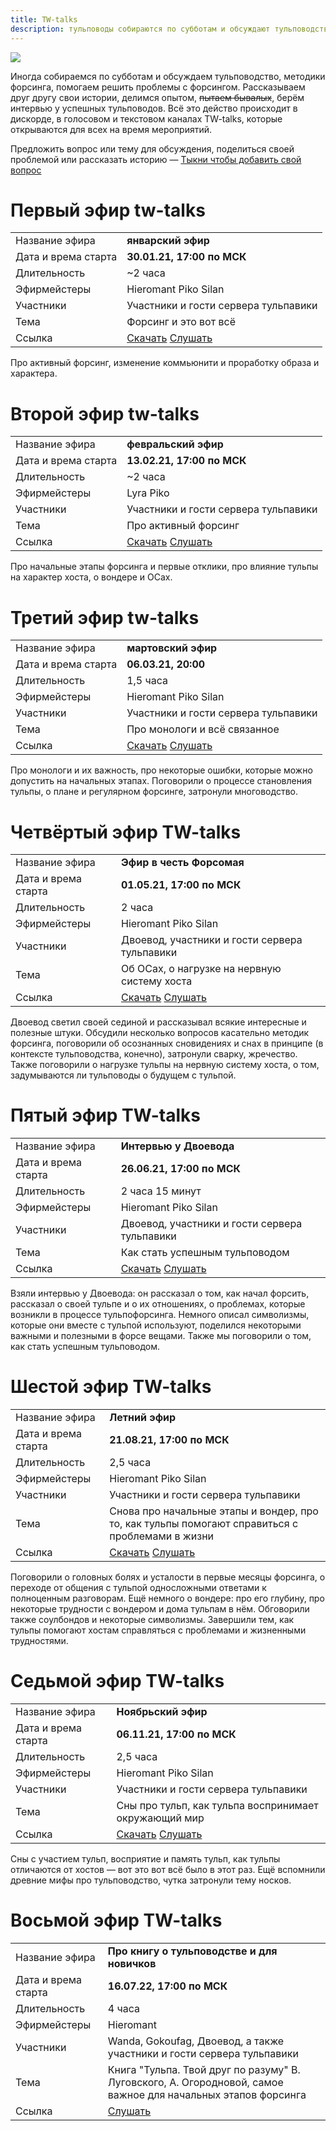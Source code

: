 ```yaml
---
title: TW-talks
description: тульповоды собираются по субботам и обсуждают тульповодство, методики форсинга, помогают решить проблемы с форсингом. Рассказываем истории, делимся опытом, пытаем бывалых, берём интервью у успешных тульповодов. Всё это действо происходит в дискорде, в голосовом и текстовом каналах TW-talks, которые открываются для всех на время мероприятий.
---
```

![](twtalks.png)

Иногда собираемся по субботам и обсуждаем тульповодство, методики форсинга, помогаем решить проблемы с форсингом. Рассказываем друг другу свои истории, делимся опытом, ~~пытаем бывалых~~, берём интервью у успешных тульповодов. Всё это действо происходит в дискорде, в голосовом и текстовом каналах TW-talks, которые открываются для всех на время мероприятий.

Предложить вопрос или тему для обсуждения, поделиться своей проблемой или рассказать историю — [Тыкни чтобы добавить свой вопрос](https://forms.gle/84Hd3t31TvwTv83V9)

#   Первый эфир tw-talks 
|||
|---|---|
| Название эфира | **январский эфир**  |
|Дата и врема старта | **30.01.21, 17:00 по МСК** |
|Длительность        | ~2 часа |
|Эфирмейстеры         | Hieromant Piko Silan |
|Участники                  | Участники и гости сервера тульпавики |
|Тема                | Форсинг и это вот всё |
|Ссылка              | [Скачать](https://disk.yandex.ru/d/dOujxUd9OjywbA) [Слушать](https://scaledteam.ru/tulpawiki-radio/2021_01_30%20Первый%20эфир%20tw-talks.webm) |

Про активный форсинг, изменение коммьюнити и проработку образа и характера.

#   Второй эфир tw-talks 

|||
|---|---|
| Название эфира | **февральский эфир**  |
|Дата и врема старта | **13.02.21, 17:00 по МСК** |
|Длительность        | ~2 часа |
|Эфирмейстеры         | Lyra Piko |
|Участники                  | Участники и гости сервера тульпавики |
|Тема                | Про активный форсинг |
|Ссылка              | [Скачать](https://disk.yandex.ru/d/xUtz8B17nncKxg) [Слушать](https://scaledteam.ru/tulpawiki-radio/2021_02_13%20Второй%20эфир%20tw-talks.webm) |

Про начальные этапы форсинга и первые отклики, про влияние тульпы на характер хоста, о вондере и ОСах.

#   Третий эфир tw-talks 

|||
|---|---|
| Название эфира | **мартовский эфир**  |
|Дата и врема старта | **06.03.21, 20:00** |
|Длительность        | 1,5 часа |
|Эфирмейстеры         | Hieromant Piko Silan|
|Участники                  | Участники и гости сервера тульпавики |
|Тема                | Про монологи и всё связанное |
|Ссылка              | [Скачать](https://disk.yandex.ru/d/m3vosqdj_0-M0A ) [Слушать](https://scaledteam.ru/tulpawiki-radio/2021_03_06%20Третий%20эфир%20tw-talks.webm) |

Про монологи и их важность, про некоторые ошибки, которые можно допустить на начальных этапах. Поговорили о процессе становления тульпы, о плане и регулярном форсинге, затронули многоводство.

#  Четвёртый эфир TW-talks

|||
|---|---|
| Название эфира | **Эфир в честь Форсомая**  |
|Дата и врема старта | **01.05.21, 17:00 по МСК** |
|Длительность        | 2 часа |
|Эфирмейстеры         | Hieromant Piko Silan |
|Участники                  |Двоевод, участники и гости сервера тульпавики |
|Тема                | Об ОСах, о нагрузке на нервную систему хоста |
|Ссылка              | [Скачать](https://disk.yandex.ru/d/ziDt6fb8nANAoQ) [Слушать](https://scaledteam.ru/tulpawiki-radio/2021_05_01%20Четвёртый%20эфир%20TW-talks.webm) |

Двоевод светил своей сединой и рассказывал всякие интересные и полезные штуки. Обсудили несколько вопросов касательно методик форсинга, поговорили об осознанных сновидениях и снах в принципе (в контексте тульповодства, конечно), затронули сварку, жречество. Также поговорили о нагрузке тульпы на нервную систему хоста, о том, задумываются ли тульповоды о будущем с тульпой.

#  Пятый эфир TW-talks

|||
|---|---|
| Название эфира | **Интервью у Двоевода**  |
|Дата и врема старта | **26.06.21, 17:00 по МСК** |
|Длительность        | 2 часа 15 минут |
|Эфирмейстеры         | Hieromant Piko Silan |
|Участники                  | Двоевод, участники и гости сервера тульпавики |
|Тема                | Как стать успешным тульповодом |
|Ссылка              | [Скачать](https://disk.yandex.ru/d/k7QwxrbF0OxmhA) [Слушать](https://scaledteam.ru/tulpawiki-radio/2021_06_26%20Пятый%20эфир%20TW-talks.webm) |

Взяли интервью у Двоевода: он рассказал о том, как начал форсить, рассказал о своей тульпе и о их отношениях, о проблемах, которые возникли в процессе тульпофорсинга. Немного описал символизмы, которые они вместе с тульпой используют, поделился некоторыми важными и полезными в форсе вещами. Также мы поговорили о том, как стать успешным тульповодом.

#  Шестой эфир TW-talks

|||
|---|---|
| Название эфира | **Летний эфир**  |
|Дата и врема старта | **21.08.21, 17:00 по МСК** |
|Длительность        | 2,5 часа |
|Эфирмейстеры         | Hieromant Piko Silan |
|Участники                  | Участники и гости сервера тульпавики |
|Тема                | Снова про начальные этапы и вондер, про то, как тульпы помогают справиться с проблемами в жизни |
|Ссылка              | [Скачать](https://drive.google.com/file/d/1jKhHF5-PTTOVKIMdaS8FjX3sXTbGRKVR/view?usp=sharing) [Слушать](https://scaledteam.ru/tulpawiki-radio/2021_08_21%20Шестой%20эфир%20TW-talks.webm) |

Поговорили о головных болях и усталости в первые месяцы форсинга, о переходе от общения с тульпой односложными ответами к полноценным разговорам. Ещё немного о вондере: про его глубину, про некоторые трудности с вондером и дома тульпам в нём. Обговорили также соулбондов и некоторые символизмы. Завершили тем, как тульпы помогают хостам справляться с проблемами и жизненными трудностями.

#  Седьмой эфир TW-talks

|||
|---|---|
| Название эфира | **Ноябрьский эфир**  |
|Дата и врема старта | **06.11.21, 17:00 по МСК** |
|Длительность        | 2,5 часа |
|Эфирмейстеры         | Hieromant Piko Silan |
|Участники                  | Участники и гости сервера тульпавики |
|Тема                | Сны про тульп, как тульпа воспринимает окружающий мир |
|Ссылка              | [Скачать](https://disk.yandex.ru/d/DtfrrTRl_lo1Bg) [Слушать](https://scaledteam.ru/tulpawiki-radio/2021_11_06%20Седьмой%20эфир%20TW-talks.webm) |

Сны с участием тульп, восприятие и память тульп, как тульпы отличаются от хостов — вот это вот всё было в этот раз. Ещё вспомнили древние мифы про тульповодство, чутка затронули тему носков.

#  Восьмой эфир TW-talks

|||
|---|---|
| Название эфира | **Про книгу о тульповодстве и для новичков**  |
|Дата и врема старта | **16.07.22, 17:00 по МСК** |
|Длительность        | 4 часа |
|Эфирмейстеры         | Hieromant |
|Участники                  | Wanda, Gokoufag, Двоевод, а также участники и гости сервера тульпавики |
|Тема                | Книга "Тульпа. Твой друг по разуму" В. Луговского, А. Огородновой, самое важное для начальных этапов форсинга |
|Ссылка              | [Слушать](https://www.youtube.com/watch?v=0FL_Q0mDSl0) |
